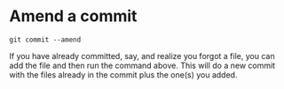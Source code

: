 # Amend a commit

```git commit --amend```

If you have already committed, say, and realize you forgot a file, you can add the file and then run the command above.
This will do a new commit with the files already in the commit plus the one(s) you added.
